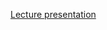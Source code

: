 [Lecture presentation](https://docs.google.com/presentation/d/1aVaYszN4da01OrPO7iTKbRgQZogN3Ev2sl7hMT5Ajf0/edit?usp=sharing)